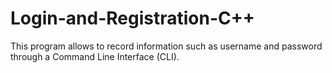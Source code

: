 # Login-and-Registration-C++

This program allows to record information such as username and password through a Command Line Interface (CLI).

